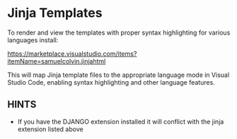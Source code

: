 # Jinja Templates

To render and view the templates with proper syntax highlighting for various languages install:

https://marketplace.visualstudio.com/items?itemName=samuelcolvin.jinjahtml

This will map Jinja template files to the appropriate language mode in Visual Studio Code, enabling syntax highlighting and other language features.

## HINTS

- If you have the DJANGO extension installed it will conflict with the jinja extension listed above